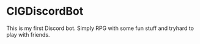 # CIGDiscordBot
This is my first Discord bot. Simply RPG with some fun stuff and tryhard to play with friends.
